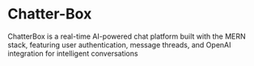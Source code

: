 # Chatter-Box
ChatterBox is a real-time AI-powered chat platform built with the MERN stack, featuring user authentication, message threads, and OpenAI integration for intelligent conversations
